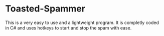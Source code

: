 # Toasted-Spammer

This is a very easy to use and a lightweight program. It is completly coded in C# and uses hotkeys to start and stop the spam with ease.
